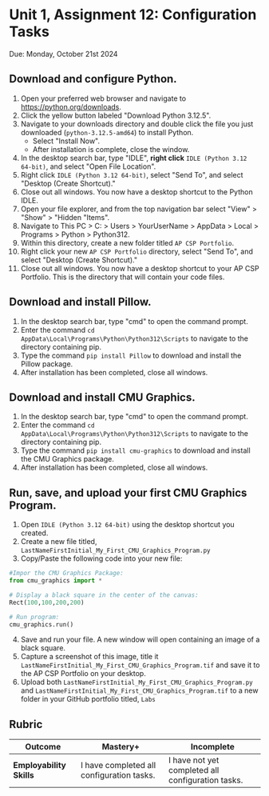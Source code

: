 # Unit 1, Assignment 12: Configuration Tasks
Due: Monday, October 21st 2024

## Download and configure Python.

1. Open your preferred web browser and navigate to https://python.org/downloads.
2. Click the yellow button labeled "Download Python 3.12.5".
3. Navigate to your downloads directory and double click the file you just downloaded (`python-3.12.5-amd64`) to install Python.
   * Select "Install Now".
   * After installation is complete, close the window.
4. In the desktop search bar, type "IDLE", **right click** `IDLE (Python 3.12 64-bit)`, and select "Open File Location".  
5. Right click `IDLE (Python 3.12 64-bit)`, select "Send To", and select "Desktop (Create Shortcut)."
6. Close out all windows.  You now have a desktop shortcut to the Python IDLE.
7. Open your file explorer, and from the top navigation bar select "View" > "Show" > "Hidden "Items".
8. Navigate to This PC > C: > Users > YourUserName > AppData > Local > Programs > Python > Python312.
9. Within this directory, create a new folder titled `AP CSP Portfolio`.
10. Right click your new `AP CSP Portfolio` directory, select "Send To", and select "Desktop (Create Shortcut)."
11. Close out all windows.  You now have a desktop shortcut to your AP CSP Portfolio.  This is the directory that will contain your code files.
    
## Download and install Pillow.

1. In the desktop search bar, type "cmd" to open the command prompt.
2. Enter the command `cd AppData\Local\Programs\Python\Python312\Scripts` to navigate to the directory containing pip.
3. Type the command `pip install Pillow` to download and install the Pillow package.
4. After installation has been completed, close all windows.

## Download and install CMU Graphics.

1. In the desktop search bar, type "cmd" to open the command prompt.
2. Enter the command `cd AppData\Local\Programs\Python\Python312\Scripts` to navigate to the directory containing pip.
3. Type the command `pip install cmu-graphics` to download and install the CMU Graphics package.
4. After installation has been completed, close all windows.

## Run, save, and upload your first CMU Graphics Program.

1. Open `IDLE (Python 3.12 64-bit)` using the desktop shortcut you created.
2. Create a new file titled, `LastNameFirstInitial_My_First_CMU_Graphics_Program.py`
3. Copy/Paste the following code into your new file:
```python
#Impor the CMU Graphics Package:
from cmu_graphics import *

# Display a black square in the center of the canvas:
Rect(100,100,200,200)

# Run program:
cmu_graphics.run()
```
4. Save and run your file.  A new window will open containing an image of a black square.
5. Capture a screenshot of this image, title it `LastNameFirstInitial_My_First_CMU_Graphics_Program.tif` and save it to the AP CSP Portfolio on your desktop.
6. Upload both `LastNameFirstInitial_My_First_CMU_Graphics_Program.py` and `LastNameFirstInitial_My_First_CMU_Graphics_Program.tif` to a new folder in your GitHub portfolio titled, `Labs`

## Rubric

|Outcome|Mastery+|Incomplete|
|---|---|---|
|**Employability Skills**|I have completed all configuration tasks.|I have not yet completed all configuration tasks.|
